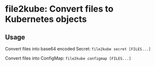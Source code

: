 # file2kube: Convert files to Kubernetes objects

## Usage

Convert files into base64 encoded Secret:
`file2kube secret [FILES...]`

Convert files into ConfigMap:
`file2kube configmap [FILES...]`
